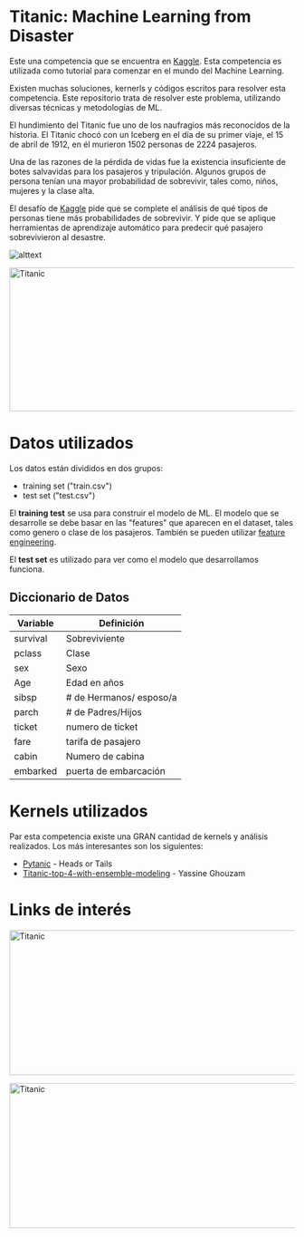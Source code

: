 # **Titanic: Machine Learning from Disaster**
Este una competencia que se encuentra en [Kaggle](https://www.kaggle.com/c/titanic). Esta competencia es utilizada como tutorial para comenzar en el mundo del Machine Learning.

Existen muchas soluciones, kernerls y códigos escritos para resolver esta competencia. Este repositorio trata de resolver este problema, utilizando diversas técnicas y metodologías de ML.

El hundimiento del Titanic fue uno de los naufragios más reconocidos de la historia. El Titanic chocó con un Iceberg en el día de su primer viaje, el 15 de abril de 1912, en él murieron 1502 personas de 2224 pasajeros.

Una de las razones de la pérdida de vidas fue la existencia insuficiente de botes salvavidas para los pasajeros y tripulación.  Algunos grupos de persona tenían una mayor probabilidad de sobrevivir, tales como, niños, mujeres y la clase alta.

El desafío de [Kaggle](https://www.kaggle.com/c/titanic) pide que se complete el análisis de qué tipos de personas tiene más probabilidades de sobrevivir. Y pide que se aplique herramientas de aprendizaje automático para predecir qué pasajero sobrevivieron al desastre.

![alttext](Titanic.gif)

<a href="http://www.youtube.com/watch?feature=player_embedded&v=9xoqXVjBEF8" target="_blank"><img src="http://img.youtube.com/vi/9xoqXVjBEF8/0.jpg"
alt="Titanic" width="512" height="254" border="0" /></a>


# Datos utilizados
Los datos están divididos en dos grupos:
* training set ("train.csv")
* test set ("test.csv")

El **training test** se usa para construir el modelo de ML. El modelo que se desarrolle se debe basar en las "features" que aparecen en el dataset, tales como genero o clase de los pasajeros. También se pueden utilizar [feature engineering](https://triangleinequality.wordpress.com/2013/09/08/basic-feature-engineering-with-the-titanic-data/).

El **test set** es utilizado para ver como el modelo que desarrollamos funciona.
## Diccionario de Datos

| Variable      | Definición    |
| ------------- |---------------|
| survival      | Sobreviviente |
| pclass        | Clase         |
| sex           | Sexo          |
| Age           | Edad en años  |
| sibsp         | # de Hermanos/ esposo/a|
| parch         | # de Padres/Hijos|
| ticket        | numero de ticket |
| fare          | tarifa de pasajero|
| cabin         | Numero de cabina|
| embarked      | puerta de embarcación|




# Kernels utilizados
Par esta competencia existe una GRAN cantidad de kernels y análisis realizados. Los más interesantes son los siguientes:
* [Pytanic](https://www.kaggle.com/headsortails/pytanic) - Heads or Tails
* [Titanic-top-4-with-ensemble-modeling](https://www.kaggle.com/yassineghouzam/titanic-top-4-with-ensemble-modeling) - Yassine Ghouzam

# Links de interés

<a href="http://www.youtube.com/watch?feature=player_embedded&v=EcU0qbV70rU" target="_blank"><img src="http://img.youtube.com/vi/EcU0qbV70rU/0.jpg"
alt="Titanic" width="512" height="256" border="0" /></a>

<a href="http://www.youtube.com/watch?feature=player_embedded&v=33YcYLumEDk" target="_blank"><img src="http://img.youtube.com/vi/33YcYLumEDk/0.jpg"
alt="Titanic" width="512" height="256" border="0" /></a>
